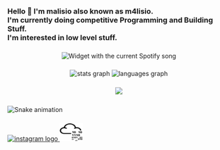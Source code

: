 <h3 align="left">Hello 👋 I'm malisio also known as m4lisio.<br>I'm currently doing competitive Programming and Building Stuff.<br>I'm interested in low level stuff.</h3>

###

<div align="center">
  <img src="?theme=dark" alt="Widget with the current Spotify song"  />
</div>

###

<div align="center">
  <img src="https://github-readme-stats.vercel.app/api?username=malisio&hide_title=false&hide_rank=false&show_icons=true&include_all_commits=true&count_private=true&disable_animations=false&theme=dracula&locale=en&hide_border=false&order=1" height="150" alt="stats graph"  />
  <img src="https://github-readme-stats.vercel.app/api/top-langs?username=malisio&locale=en&hide_title=false&layout=compact&card_width=320&langs_count=5&theme=dracula&hide_border=false&order=2" height="150" alt="languages graph"  />
</div>

###

<div align="center">
  <img src="https://profile-counter.glitch.me/malisio/count.svg?"  />
</div>

###

<img src="https://raw.githubusercontent.com/malisio/malisio/output/snake.svg" alt="Snake animation" />

###

<div align="left">
  <a href="https://instagram.com/https_malisio" target="_blank">
    <img src="https://raw.githubusercontent.com/maurodesouza/profile-readme-generator/master/src/assets/icons/social/instagram/default.svg" width="52" height="40" alt="instagram logo"  />
  </a>
  <a href="https://tryhackme.com/M4lisio" target="_blank">
    <img src="https://raw.githubusercontent.com/maurodesouza/profile-readme-generator/master/src/assets/icons/social/tryhackme/default.svg" width="52" height="40" alt="tryhackme logo"  />
  </a>
</div>

###
